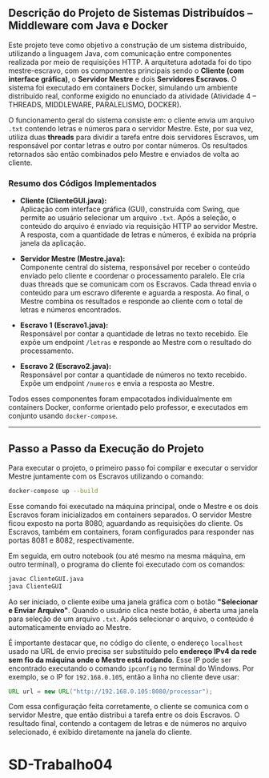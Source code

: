 ## **Descrição do Projeto de Sistemas Distribuídos – Middleware com Java e Docker**

Este projeto teve como objetivo a construção de um sistema distribuído, utilizando a linguagem Java, com comunicação entre componentes realizada por meio de requisições HTTP. A arquitetura adotada foi do tipo mestre-escravo, com os componentes principais sendo o **Cliente (com interface gráfica)**, o **Servidor Mestre** e dois **Servidores Escravos**. O sistema foi executado em containers Docker, simulando um ambiente distribuído real, conforme exigido no enunciado da atividade (Atividade 4 – THREADS, MIDDLEWARE, PARALELISMO, DOCKER).

O funcionamento geral do sistema consiste em: o cliente envia um arquivo `.txt` contendo letras e números para o servidor Mestre. Este, por sua vez, utiliza duas **threads** para dividir a tarefa entre dois servidores Escravos, um responsável por contar letras e outro por contar números. Os resultados retornados são então combinados pelo Mestre e enviados de volta ao cliente.

### **Resumo dos Códigos Implementados**

- **Cliente (ClienteGUI.java):**  
  Aplicação com interface gráfica (GUI), construída com Swing, que permite ao usuário selecionar um arquivo `.txt`. Após a seleção, o conteúdo do arquivo é enviado via requisição HTTP ao servidor Mestre. A resposta, com a quantidade de letras e números, é exibida na própria janela da aplicação.

- **Servidor Mestre (Mestre.java):**  
  Componente central do sistema, responsável por receber o conteúdo enviado pelo cliente e coordenar o processamento paralelo. Ele cria duas threads que se comunicam com os Escravos. Cada thread envia o conteúdo para um escravo diferente e aguarda a resposta. Ao final, o Mestre combina os resultados e responde ao cliente com o total de letras e números encontrados.

- **Escravo 1 (Escravo1.java):**  
  Responsável por contar a quantidade de letras no texto recebido. Ele expõe um endpoint `/letras` e responde ao Mestre com o resultado do processamento.

- **Escravo 2 (Escravo2.java):**  
  Responsável por contar a quantidade de números no texto recebido. Expõe um endpoint `/numeros` e envia a resposta ao Mestre.

Todos esses componentes foram empacotados individualmente em containers Docker, conforme orientado pelo professor, e executados em conjunto usando `docker-compose`.

---

## **Passo a Passo da Execução do Projeto**

Para executar o projeto, o primeiro passo foi compilar e executar o servidor Mestre juntamente com os Escravos utilizando o comando:

```bash
docker-compose up --build
```

Esse comando foi executado na máquina principal, onde o Mestre e os dois Escravos foram inicializados em containers separados. O servidor Mestre ficou exposto na porta 8080, aguardando as requisições do cliente. Os Escravos, também em containers, foram configurados para responder nas portas 8081 e 8082, respectivamente.

Em seguida, em outro notebook (ou até mesmo na mesma máquina, em outro terminal), o programa do cliente foi executado com os comandos:

```bash
javac ClienteGUI.java
java ClienteGUI
```

Ao ser iniciado, o cliente exibe uma janela gráfica com o botão **"Selecionar e Enviar Arquivo"**. Quando o usuário clica neste botão, é aberta uma janela para seleção de um arquivo `.txt`. Após selecionar o arquivo, o conteúdo é automaticamente enviado ao Mestre.

É importante destacar que, no código do cliente, o endereço `localhost` usado na URL de envio precisa ser substituído pelo **endereço IPv4 da rede sem fio da máquina onde o Mestre está rodando**. Esse IP pode ser encontrado executando o comando `ipconfig` no terminal do Windows. Por exemplo, se o IP for `192.168.0.105`, então a linha no cliente deve usar:

```java
URL url = new URL("http://192.168.0.105:8080/processar");
```

Com essa configuração feita corretamente, o cliente se comunica com o servidor Mestre, que então distribui a tarefa entre os dois Escravos. O resultado final, contendo a contagem de letras e de números no arquivo selecionado, é exibido diretamente na janela do cliente.

# SD-Trabalho04
